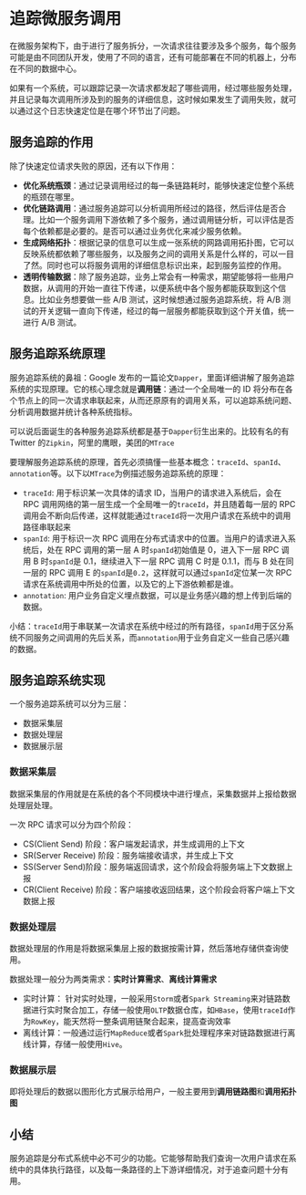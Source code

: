 # 追踪微服务调用

在微服务架构下，由于进行了服务拆分，一次请求往往要涉及多个服务，每个服务可能是由不同团队开发，使用了不同的语言，还有可能部署在不同的机器上，分布在不同的数据中心。

如果有一个系统，可以跟踪记录一次请求都发起了哪些调用，经过哪些服务处理，并且记录每次调用所涉及到的服务的详细信息，这时候如果发生了调用失败，就可以通过这个日志快速定位是在哪个环节出了问题。

## 服务追踪的作用

除了快速定位请求失败的原因，还有以下作用：
- **优化系统瓶颈**：通过记录调用经过的每一条链路耗时，能够快速定位整个系统的瓶颈在哪里。
- **优化链路调用**：通过服务追踪可以分析调用所经过的路径，然后评估是否合理。比如一个服务调用下游依赖了多个服务，通过调用链分析，可以评估是否每个依赖都是必要的。是否可以通过业务优化来减少服务依赖。
- **生成网络拓扑**：根据记录的信息可以生成一张系统的网路调用拓扑图，它可以反映系统都依赖了哪些服务，以及服务之间的调用关系是什么样的，可以一目了然。同时也可以将服务调用的详细信息标识出来，起到服务监控的作用。
- **透明传输数据**：除了服务追踪，业务上常会有一种需求，期望能够将一些用户数据，从调用的开始一直往下传递，以便系统中各个服务都能获取到这个信息。比如业务想要做一些 A/B 测试，这时候想通过服务追踪系统，将 A/B 测试的开关逻辑一直向下传递，经过的每一层服务都能获取到这个开关值，统一进行 A/B 测试。

## 服务追踪系统原理

服务追踪系统的鼻祖：Google 发布的一篇论文`Dapper`，里面详细讲解了服务追踪系统的实现原理。它的核心理念就是**调用链**：通过一个全局唯一的 ID 将分布在各个节点上的同一次请求串联起来，从而还原原有的调用关系，可以追踪系统问题、分析调用数据并统计各种系统指标。

可以说后面诞生的各种服务追踪系统都是基于`Dapper`衍生出来的。比较有名的有 Twitter 的`Zipkin`，阿里的鹰眼，美团的`MTrace`

要理解服务追踪系统的原理，首先必须搞懂一些基本概念：`traceId`、`spanId`、`annotation`等。以下以`MTrace`为例描述服务追踪系统的原理：
- `traceId`: 用于标识某一次具体的请求 ID，当用户的请求进入系统后，会在 RPC 调用网络的第一层生成一个全局唯一的`traceId`，并且随着每一层的 RPC 调用会不断向后传递，这样就能通过`traceId`将一次用户请求在系统中的调用路径串联起来
- `spanId`: 用于标识一次 RPC 调用在分布式请求中的位置。当用户的请求进入系统后，处在 RPC 调用的第一层 A 时`spanId`初始值是 0，进入下一层 RPC 调用 B 时`spanId`是 0.1，继续进入下一层 RPC 调用 C 时是 0.1.1，而与 B 处在同一层的 RPC 调用 E 的`spanId`是`0.2`，这样就可以通过`spanId`定位某一次 RPC 请求在系统调用中所处的位置，以及它的上下游依赖都是谁。
- `annotation`: 用户业务自定义埋点数据，可以是业务感兴趣的想上传到后端的数据。

小结：`traceId`用于串联某一次请求在系统中经过的所有路径，`spanId`用于区分系统不同服务之间调用的先后关系，而`annotation`用于业务自定义一些自己感兴趣的数据。

## 服务追踪系统实现

一个服务追踪系统可以分为三层：
- 数据采集层
- 数据处理层
- 数据展示层

### 数据采集层

数据采集层的作用就是在系统的各个不同模块中进行埋点，采集数据并上报给数据处理层处理。

一次 RPC 请求可以分为四个阶段：
- CS(Client Send) 阶段：客户端发起请求，并生成调用的上下文
- SR(Server Receive) 阶段：服务端接收请求，并生成上下文
- SS(Server Send)阶段：服务端返回请求，这个阶段会将服务端上下文数据上报
- CR(Client Receive) 阶段：客户端接收返回结果，这个阶段会将客户端上下文数据上报

### 数据处理层

数据处理层的作用是将数据采集层上报的数据按需计算，然后落地存储供查询使用。

数据处理一般分为两类需求：**实时计算需求**、**离线计算需求**

- 实时计算： 针对实时处理，一般采用`Storm`或者`Spark Streaming`来对链路数据进行实时聚合加工，存储一般使用`OLTP`数据仓库，如`HBase`，使用`traceId`作为`RowKey`，能天然将一整条调用链聚合起来，提高查询效率
- 离线计算：一般通过运行`MapReduce`或者`Spark`批处理程序来对链路数据进行离线计算，存储一般使用`Hive`。

### 数据展示层

即将处理后的数据以图形化方式展示给用户，一般主要用到**调用链路图**和**调用拓扑图**



## 小结

服务追踪是分布式系统中必不可少的功能。它能够帮助我们查询一次用户请求在系统中的具体执行路径，以及每一条路径的上下游详细情况，对于追查问题十分有用。